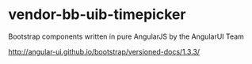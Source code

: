 # vendor-bb-uib-timepicker

Bootstrap components written in pure AngularJS by the AngularUI Team

http://angular-ui.github.io/bootstrap/versioned-docs/1.3.3/

